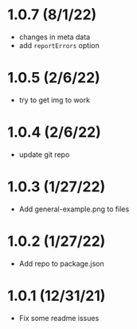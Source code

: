 # 1.0.7 (8/1/22)

<!-- prettier-ignore -->
- changes in meta data 
- add `reportErrors` option

# 1.0.5 (2/6/22)

<!-- prettier-ignore -->
- try to get img to work

# 1.0.4 (2/6/22)

<!-- prettier-ignore -->
- update git repo

# 1.0.3 (1/27/22)

<!-- prettier-ignore -->
- Add general-example.png to files

# 1.0.2 (1/27/22)

<!-- prettier-ignore -->
- Add repo to package.json

# 1.0.1 (12/31/21)

<!-- prettier-ignore -->
- Fix some readme issues

